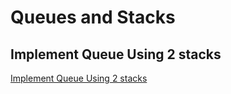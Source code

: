 # Queues and Stacks

## Implement Queue Using 2 stacks

[Implement Queue Using 2 stacks](https://github.com/LenarBad/interview-questions/blob/main/queues-stacks/implement-queue-using-two-stacks.java)
